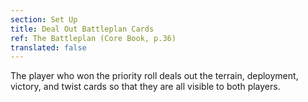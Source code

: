 ```yaml
---
section: Set Up
title: Deal Out Battleplan Cards
ref: The Battleplan (Core Book, p.36)
translated: false
---
```


The player who won the priority roll deals out the terrain, deployment, victory, and twist cards so that they are all visible to both players.
